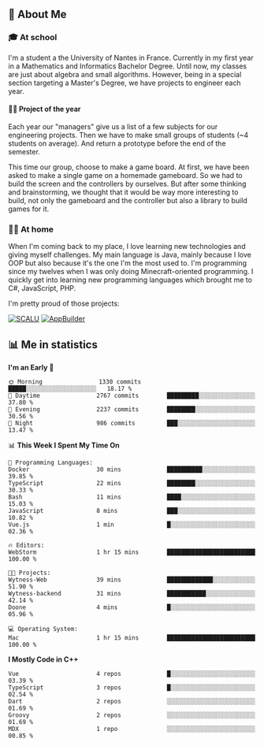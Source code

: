 ## 👀 About Me

### 🎓 At school

I'm a student a the University of Nantes in France. Currently in my first year in a Mathematics and Informatics Bachelor Degree. Until now, my classes are just about algebra and small algorithms. However, being in a special section targeting a Master's Degree, we have projects to engineer each year. 

#### 🔧🔬 Project of the year

Each year our "managers" give us a list of a few subjects for our engineering projects. Then we have to make small groups of students (~4 students on average). And return a prototype before the end of the semester.

This time our group, choose to make a game board. At first, we have been asked to make a single game on a homemade gameboard. So we had to build the screen and the controllers by ourselves. 
But after some thinking and brainstorming, we thought that it would be way more interesting to build, not only the gameboard and the controller but also a library to build games for it.

### 👨‍💻 At home

When I'm coming back to my place, I love learning new technologies and giving myself challenges. My main language is Java, mainly because I love OOP but also because it's the one I'm the most used to. I'm programming since my twelves when I was only doing Minecraft-oriented programming.  I quickly get into learning new programming languages which brought me to C#, JavaScript, PHP. 

I'm pretty proud of those projects:

[![SCALU](https://github-readme-stats.vercel.app/api/pin?username=renardfute&repo=SCALU)](https://github.com/renardfute/scalu)
[![AppBuilder](https://github-readme-stats.vercel.app/api/pin?username=pulsedev2&repo=AppBuilder)](https://github.com/pulsedev2/AppBuilder)

## 📊 Me in statistics
<!--START_SECTION:waka-->
**I'm an Early 🐤** 

```text
🌞 Morning                1330 commits        █████░░░░░░░░░░░░░░░░░░░░   18.17 % 
🌆 Daytime                2767 commits        █████████░░░░░░░░░░░░░░░░   37.80 % 
🌃 Evening                2237 commits        ████████░░░░░░░░░░░░░░░░░   30.56 % 
🌙 Night                  986 commits         ███░░░░░░░░░░░░░░░░░░░░░░   13.47 % 
```


📊 **This Week I Spent My Time On** 

```text
💬 Programming Languages: 
Docker                   30 mins             ██████████░░░░░░░░░░░░░░░   39.85 % 
TypeScript               22 mins             ████████░░░░░░░░░░░░░░░░░   30.33 % 
Bash                     11 mins             ████░░░░░░░░░░░░░░░░░░░░░   15.03 % 
JavaScript               8 mins              ███░░░░░░░░░░░░░░░░░░░░░░   10.82 % 
Vue.js                   1 min               █░░░░░░░░░░░░░░░░░░░░░░░░   02.36 % 

🔥 Editors: 
WebStorm                 1 hr 15 mins        █████████████████████████   100.00 % 

🐱‍💻 Projects: 
Wytness-Web              39 mins             █████████████░░░░░░░░░░░░   51.90 % 
Wytness-backend          31 mins             ███████████░░░░░░░░░░░░░░   42.14 % 
Doone                    4 mins              █░░░░░░░░░░░░░░░░░░░░░░░░   05.96 % 

💻 Operating System: 
Mac                      1 hr 15 mins        █████████████████████████   100.00 % 
```

**I Mostly Code in C++** 

```text
Vue                      4 repos             █░░░░░░░░░░░░░░░░░░░░░░░░   03.39 % 
TypeScript               3 repos             █░░░░░░░░░░░░░░░░░░░░░░░░   02.54 % 
Dart                     2 repos             ░░░░░░░░░░░░░░░░░░░░░░░░░   01.69 % 
Groovy                   2 repos             ░░░░░░░░░░░░░░░░░░░░░░░░░   01.69 % 
MDX                      1 repo              ░░░░░░░░░░░░░░░░░░░░░░░░░   00.85 % 
```




<!--END_SECTION:waka-->
